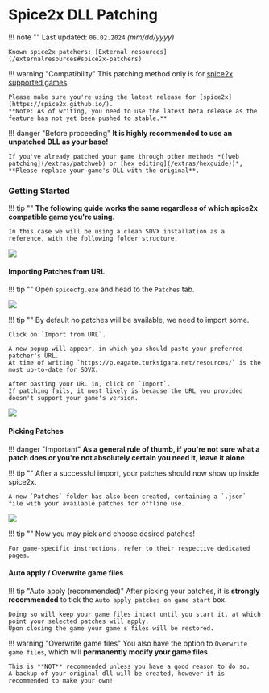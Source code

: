 # Spice2x DLL Patching

!!! note ""
	Last updated: `06.02.2024` *(mm/dd/yyyy)*

	Known spice2x patchers: [External resources](/externalresources#spice2x-patchers)

!!! warning "Compatibility"
	This patching method only is for [spice2x supported games](https://github.com/spice2x/spice2x.github.io/wiki/List-of-supported-games).

	Please make sure you're using the latest release for [spice2x](https://spice2x.github.io/).  
	**Note: As of writing, you need to use the latest beta release as the feature has not yet been pushed to stable.**

!!! danger "Before proceeding"
	**It is highly recommended to use an unpatched DLL as your base!**
	
	If you've already patched your game through other methods *([web patching](/extras/patchweb) or [hex editing](/extras/hexguide))*,  
	**Please replace your game's DLL with the original**.

### Getting Started

!!! tip ""
	**The following guide works the same regardless of which spice2x compatible game you're using.**

	In this case we will be using a clean SDVX installation as a reference, with the following folder structure.

<img src="/img/patchsp2x/1.png">

#### Importing Patches from URL

!!! tip ""
	Open `spicecfg.exe` and head to the `Patches` tab.

<img src="/img/patchsp2x/2.png">

!!! tip ""
	By default no patches will be available, we need to import some. 

	Click on `Import from URL`.

	A new popup will appear, in which you should paste your preferred patcher's URL.  
	At time of writing `https://p.eagate.turksigara.net/resources/` is the most up-to-date for SDVX.

	After pasting your URL in, click on `Import`.  
	If patching fails, it most likely is because the URL you provided doesn't support your game's version.

<img src="/img/patchsp2x/3.png">

#### Picking Patches

!!! danger "Important"
	**As a general rule of thumb, if you're not sure what a patch does or you're not absolutely certain you need it, leave it alone**.

!!! tip ""
	After a successful import, your patches should now show up inside spice2x.
	
	A new `Patches` folder has also been created, containing a `.json` file with your available patches for offline use.

<img src="/img/patchsp2x/4.png">

!!! tip ""
	Now you may pick and choose desired patches!

	For game-specific instructions, refer to their respective dedicated pages.

#### Auto apply / Overwrite game files

!!! tip "Auto apply (recommended)"
	After picking your patches, it is **strongly recommended** to tick the `Auto apply patches on game start` box.

	Doing so will keep your game files intact until you start it, at which point your selected patches will apply.  
	Upon closing the game your game's files will be restored.

!!! warning "Overwrite game files"
	You also have the option to `Overwrite game files`, which will **permanently modify your game files**.

	This is **NOT** recommended unless you have a good reason to do so.  
	A backup of your original dll will be created, however it is recommended to make your own!
